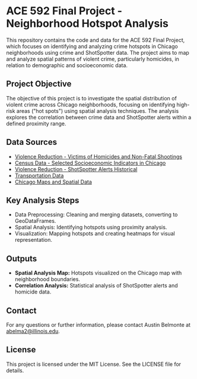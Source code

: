 # ACE 592 Final Project - Neighborhood Hotspot Analysis

This repository contains the code and data for the ACE 592 Final Project, which focuses on identifying and analyzing crime hotspots in Chicago neighborhoods using crime and ShotSpotter data. The project aims to map and analyze spatial patterns of violent crime, particularly homicides, in relation to demographic and socioeconomic data.

## Project Objective
The objective of this project is to investigate the spatial distribution of violent crime across Chicago neighborhoods, focusing on identifying high-risk areas ("hot spots") using spatial analysis techniques. The analysis explores the correlation between crime data and ShotSpotter alerts within a defined proximity range.

## Data Sources
- [Violence Reduction - Victims of Homicides and Non-Fatal Shootings](https://data.cityofchicago.org/Public-Safety/Violence-Reduction-Victims-of-Homicides-and-Non-Fa/gumc-mgzr/about_data)
- [Census Data - Selected Socioeconomic Indicators in Chicago](https://data.cityofchicago.org/Health-Human-Services/Census-Data-Selected-socioeconomic-indicators-in-C/kn9c-c2s2/about_data)
- [Violence Reduction - ShotSpotter Alerts Historical](https://data.cityofchicago.org/Public-Safety/Violence-Reduction-Shotspotter-Alerts-Historical/3h7q-7mdb/about_data)
- [Transportation Data](https://data.cityofchicago.org/Transportation/transportation/7ez8-272k/about_data)
- [Chicago Maps and Spatial Data](https://data.cityofchicago.org/browse?q=map&sortBy=relevance&page=1&pageSize=20)

## Key Analysis Steps
- Data Preprocessing: Cleaning and merging datasets, converting to GeoDataFrames.
- Spatial Analysis: Identifying hotspots using proximity analysis.
- Visualization: Mapping hotspots and creating heatmaps for visual representation.

## Outputs
- **Spatial Analysis Map:** Hotspots visualized on the Chicago map with neighborhood boundaries.
- **Correlation Analysis:** Statistical analysis of ShotSpotter alerts and homicide data.


## Contact
For any questions or further information, please contact Austin Belmonte at abelma2@illinois.edu.

## License
This project is licensed under the MIT License. See the LICENSE file for details.

